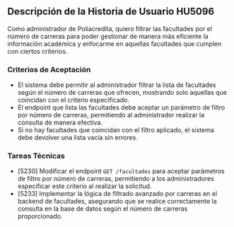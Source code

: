 ## Descripción de la Historia de Usuario HU5096
 Como administrador de Poliacredita, quiero filtrar las facultades por el número de carreras para poder gestionar de manera más eficiente la información académica y enfocarme en aquellas facultades que cumplen con ciertos criterios.
 ### Criterios de Aceptación
- El sistema debe permitir al administrador filtrar la lista de facultades según el número de carreras que ofrecen, mostrando solo aquellas que coincidan con el criterio especificado.
- El endpoint que lista las facultades debe aceptar un parámetro de filtro por número de carreras, permitiendo al administrador realizar la consulta de manera efectiva.
- Si no hay facultades que coincidan con el filtro aplicado, el sistema debe devolver una lista vacía sin errores.
 ### Tareas Técnicas
- [5230] Modificar el endpoint `GET /facultades` para aceptar parámetros de filtro por número de carreras, permitiendo a los administradores especificar este criterio al realizar la solicitud.
- [5233] Implementar la lógica de filtrado avanzado por carreras en el backend de facultades, asegurando que se realice correctamente la consulta en la base de datos según el número de carreras proporcionado.
